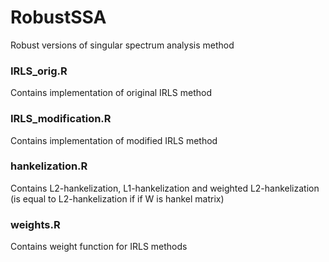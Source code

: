# RobustSSA
Robust versions of singular spectrum analysis method

### IRLS_orig.R
Contains implementation of original IRLS method

### IRLS_modification.R
Contains implementation of modified IRLS method

### hankelization.R
Contains L2-hankelization, L1-hankelization and weighted L2-hankelization (is equal to L2-hankelization if if W is hankel matrix)

### weights.R
Contains weight function for IRLS methods
